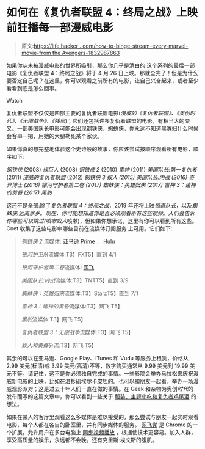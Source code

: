 # 如何在《复仇者联盟 4：终局之战》上映前狂播每一部漫威电影

> 原文:[https://life hacker . com/how-to-binge-stream-every-marvel-movie-from the Avengers-1832987863](https://lifehacker.com/how-to-binge-stream-every-marvel-movie-before-avengers-1832987863)

如果你从未被漫威电影的世界所吸引，那么你几乎是清白的:这个系列的最后一部电影《复仇者联盟 4：终局之战》将于 4 月 26 日上映。那就全完了！但是为什么要否定自己呢？在这里，你可以观看之前所有的电影，让自己兴奋起来，或者至少看看到底是怎么回事。

Watch

复仇者联盟不仅仅是四部主要的复仇者联盟电影(*漫威的《复仇者联盟》、《奥创时代》、《无限战争》、《残局*)；它们还包括许多复仇者联盟的电影，有相当大的交叉。一部美国队长电影可能会出现钢铁侠、蜘蛛侠，你永远不知道黑寡妇什么时候会客串一把，用她的大腿勒死某个家伙。

如果你真的想完整地体验这个史诗般的故事，你应该尝试按顺序观看所有电影，顺序如下:

*钢铁侠* (2008)
*绿巨人* (2008)
*钢铁侠 2* (2010)
*雷神* (2011)
*美国队长:第一复仇者* (2011)
*漫威的复仇者联盟* (2012)
*钢铁侠 3 **蚁人* (2015)
*美国队长:内战* (2016)
*奇异博士* (2016)
*银河守护者第二卷* (2017)
*蜘蛛侠：英雄归来* (2017)
*雷神 3：诸神的黄昏* (2017)
*黑豹***

这还不是全部:除了*复仇者联盟 4：终局之战*，2019 年还将上映*惊奇队长*，以及*蜘蛛侠:远离家乡。*现在，你可能想知道你是否必须观看所有这些视频。人们会告诉你哪些可以跳过(咳嗽*蚁人*咳嗽)，但如果你想承诺，这里有你可以看到所有这些。Cnet 收集了这些电影中哪些目前在流媒体订阅服务 上可用。它们如下:

> *钢铁侠 2* 流媒体: [亚马逊 Prime](https://www.amazon.com/Iron-Man-Robert-Downey-Jr/dp/B0043JDUNS?asc_campaign=InlineText&asc_refurl=https://lifehacker.com/how-to-binge-stream-every-marvel-movie-before-avengers-1832987863&asc_source=&tag=kinjalifehackerlink-20) ， [Hulu](https://www.hulu.com/movie/iron-man-2-85c5529d-c053-4fa4-9957-4906eb5aedc6)
> 
> *银河护卫队*流媒体:T3】FXT5】直到 4/1
> 
> *银河守护者第二卷*流媒体: [网飞](https://www.netflix.com/title/80156386)
> 
> *美国队长:内战*流媒体:T3】TNTT5】直到 3/9
> 
> *蜘蛛侠：英雄归来*流媒体:T3】StarzT5】直到 7/1
> 
> *雷神 3：诸神的黄昏*流媒体:T3】网飞 T5】
> 
> *黑豹*流媒体:T3】网飞 T5】
> 
> *复仇者联盟 3：无限战争*流媒体:T3】网飞 T5】
> 
> *蚁人和黄蜂*分流:T3】网飞 T5】

其余的可以在亚马逊、Google Play、iTunes 和 Vudu 等服务上租赁，价格从 2.99 美元(标清)或 3.99 美元(高清)不等，数字购买通常从 9.99 美元到 19.99 美元不等。请记住，这不是你必须独自完成的事情。一些影院会举办马拉松来庆祝漫威新电影的上映，比如在洛杉矶埃尔卡皮坦的。也可以和朋友一起看，举办一场漫威观影派对；这是过去十年人们一直在做的事情。在 Geek 和杂物为奥创*时代*的发布而写的这篇文章中，你可以看到一些关于 [服装、主题小吃和复仇者鸡尾酒](https://geekandsundry.com/how-to-throw-an-amazing-marvel-watch-party/) 的想法。

如果在某人的客厅里观看这么多媒体是难以接受的，那么尝试与朋友一起实时观看电影，每个人都在各自的卧室里，并有同步媒体的服务。 [网飞党](https://chrome.google.com/webstore/detail/netflix-party/oocalimimngaihdkbihfgmpkcpnmlaoa) 是 Chrome 的一个扩展，允许用户在多台电脑上 [同步视频播放](https://www.maketecheasier.com/watch-videos-online-with-friends-realtime/) ，根据使技术更容易。加入人群，享受高质量的娱乐，永远都不会晚。还有克里斯·埃文斯的腹肌。
